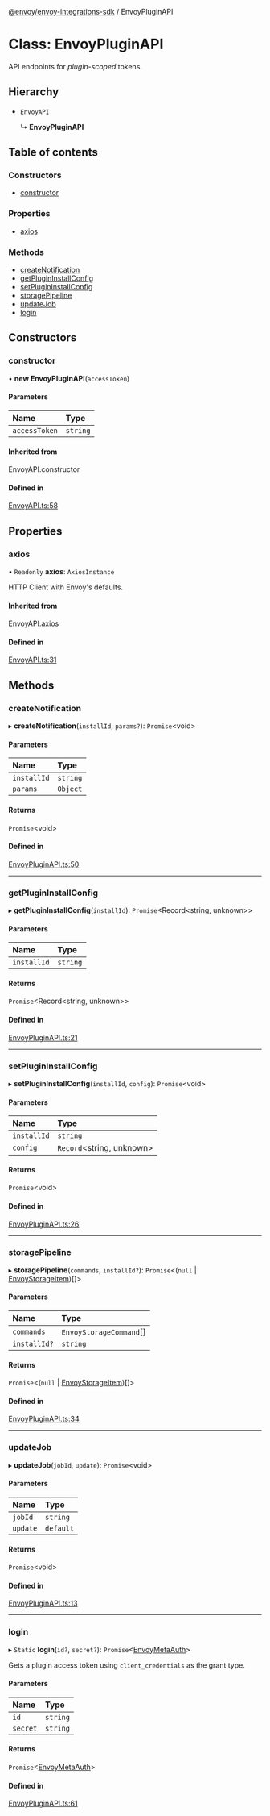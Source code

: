 [@envoy/envoy-integrations-sdk](../README.md) / EnvoyPluginAPI

# Class: EnvoyPluginAPI

API endpoints for *plugin-scoped* tokens.

## Hierarchy

- `EnvoyAPI`

  ↳ **EnvoyPluginAPI**

## Table of contents

### Constructors

- [constructor](envoypluginapi.md#constructor)

### Properties

- [axios](envoypluginapi.md#axios)

### Methods

- [createNotification](envoypluginapi.md#createnotification)
- [getPluginInstallConfig](envoypluginapi.md#getplugininstallconfig)
- [setPluginInstallConfig](envoypluginapi.md#setplugininstallconfig)
- [storagePipeline](envoypluginapi.md#storagepipeline)
- [updateJob](envoypluginapi.md#updatejob)
- [login](envoypluginapi.md#login)

## Constructors

### constructor

• **new EnvoyPluginAPI**(`accessToken`)

#### Parameters

| Name | Type |
| :------ | :------ |
| `accessToken` | `string` |

#### Inherited from

EnvoyAPI.constructor

#### Defined in

[EnvoyAPI.ts:58](https://github.com/envoy/envoy-integrations-sdk-nodejs/blob/fbf2ead/src/EnvoyAPI.ts#L58)

## Properties

### axios

• `Readonly` **axios**: `AxiosInstance`

HTTP Client with Envoy's defaults.

#### Inherited from

EnvoyAPI.axios

#### Defined in

[EnvoyAPI.ts:31](https://github.com/envoy/envoy-integrations-sdk-nodejs/blob/fbf2ead/src/EnvoyAPI.ts#L31)

## Methods

### createNotification

▸ **createNotification**(`installId`, `params?`): `Promise`<void\>

#### Parameters

| Name | Type |
| :------ | :------ |
| `installId` | `string` |
| `params` | `Object` |

#### Returns

`Promise`<void\>

#### Defined in

[EnvoyPluginAPI.ts:50](https://github.com/envoy/envoy-integrations-sdk-nodejs/blob/fbf2ead/src/EnvoyPluginAPI.ts#L50)

___

### getPluginInstallConfig

▸ **getPluginInstallConfig**(`installId`): `Promise`<Record<string, unknown\>\>

#### Parameters

| Name | Type |
| :------ | :------ |
| `installId` | `string` |

#### Returns

`Promise`<Record<string, unknown\>\>

#### Defined in

[EnvoyPluginAPI.ts:21](https://github.com/envoy/envoy-integrations-sdk-nodejs/blob/fbf2ead/src/EnvoyPluginAPI.ts#L21)

___

### setPluginInstallConfig

▸ **setPluginInstallConfig**(`installId`, `config`): `Promise`<void\>

#### Parameters

| Name | Type |
| :------ | :------ |
| `installId` | `string` |
| `config` | `Record`<string, unknown\> |

#### Returns

`Promise`<void\>

#### Defined in

[EnvoyPluginAPI.ts:26](https://github.com/envoy/envoy-integrations-sdk-nodejs/blob/fbf2ead/src/EnvoyPluginAPI.ts#L26)

___

### storagePipeline

▸ **storagePipeline**(`commands`, `installId?`): `Promise`<(``null`` \| [EnvoyStorageItem](../README.md#envoystorageitem))[]\>

#### Parameters

| Name | Type |
| :------ | :------ |
| `commands` | `EnvoyStorageCommand`[] |
| `installId?` | `string` |

#### Returns

`Promise`<(``null`` \| [EnvoyStorageItem](../README.md#envoystorageitem))[]\>

#### Defined in

[EnvoyPluginAPI.ts:34](https://github.com/envoy/envoy-integrations-sdk-nodejs/blob/fbf2ead/src/EnvoyPluginAPI.ts#L34)

___

### updateJob

▸ **updateJob**(`jobId`, `update`): `Promise`<void\>

#### Parameters

| Name | Type |
| :------ | :------ |
| `jobId` | `string` |
| `update` | `default` |

#### Returns

`Promise`<void\>

#### Defined in

[EnvoyPluginAPI.ts:13](https://github.com/envoy/envoy-integrations-sdk-nodejs/blob/fbf2ead/src/EnvoyPluginAPI.ts#L13)

___

### login

▸ `Static` **login**(`id?`, `secret?`): `Promise`<[EnvoyMetaAuth](../README.md#envoymetaauth)\>

Gets a plugin access token using `client_credentials` as the grant type.

#### Parameters

| Name | Type |
| :------ | :------ |
| `id` | `string` |
| `secret` | `string` |

#### Returns

`Promise`<[EnvoyMetaAuth](../README.md#envoymetaauth)\>

#### Defined in

[EnvoyPluginAPI.ts:61](https://github.com/envoy/envoy-integrations-sdk-nodejs/blob/fbf2ead/src/EnvoyPluginAPI.ts#L61)
